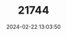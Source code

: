 ---
title: "21744"
category: "Theropithecus gelada"
draft: false
date: 2024-02-22 13:03:50
languages:
  English: ["Gelada Baboon", "Gelada"]
  Spanish; Castilian: ["Gelada"]
  French: ["Gélada"]
---